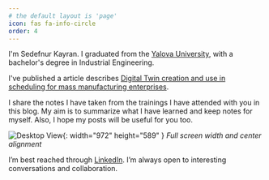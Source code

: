 ```yaml
---
# the default layout is 'page'
icon: fas fa-info-circle
order: 4
---
```


I'm Sedefnur Kayran. I graduated from the [Yalova University](https://www.yalova.edu.tr/), with a bachelor's degree in Industrial Engineering.

I've published a article describes [Digital Twin creation and use in scheduling for mass manufacturing enterprises](https://dergipark.org.tr/tr/pub/jeps/issue/70655/1068970).

I share the notes I have taken from the trainings I have attended with you in this blog. My aim is to summarize what I have learned and keep notes for myself. Also, I hope my posts will be useful for you too.

<!-- ![sedefnurkayran](/assets/img/personal/sedefnurkayran.png){: width="700" height="400" }
_Me at the Petra, Jordan [Petra](https://tr.wikipedia.org/wiki/Petra)_ -->


![Desktop View](/assets/img/personal/sedefnurkayran.png){: width="972" height="589" }
_Full screen width and center alignment_




I’m best reached through [LinkedIn](https://www.linkedin.com/in/sedefnurkayran/). I’m always open to interesting conversations and collaboration. 
